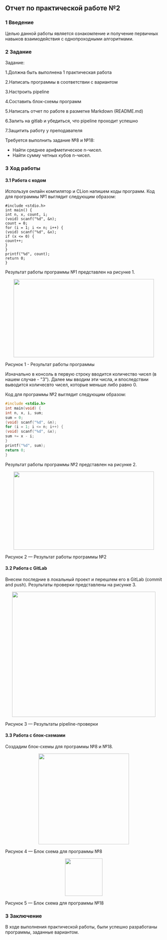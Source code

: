 ## Отчет по практической работе №2
### 1 Введение
Целью данной работы является ознакомление и получение первичных навыков взаимодействия с однопроходными алгоритмами.


### 2 Задание

Задание:

1.Должна быть выполнена 1 практическая работа

2.Написать программы в соответствии с вариантом

3.Настроить pipeline

4.Составить блок-схемы программ

5.Написать отчет по работе в разметке Markdown (README.md)

6.Залить на gitlab и убедиться, что pipeline проходит успешно

7.Защитить работу у преподавателя

Требуется выполнить задание №8 и №18:
- Найти среднее арифметическое n-чисел.
- Найти сумму четных кубов n-чисел.

### 3 Ход работы
#### 3.1 Работа с кодом
Используя онлайн компилятор и CLion напишем коды программ.
Код для программы №1 выглядит следующим образом:
```с
#include <stdio.h>
int main() {
int n, x, count, i;
(void) scanf("%d", &n);
count = 0;
for (i = 1; i <= n; i++) {
(void) scanf("%d", &x);
if (x <= 0) {
count++;
}
}
printf("%d", count);
return 0;
}
```
Результат работы программы №1 представлен на рисунке 1.

<p align="center">

  <img width="450" height="250" src="https://sun9-74.userapi.com/impg/4rzV7wjcN8CO6ktY44GeZsFp94E22KOQHP15zQ/xtQqDpVK3ls.jpg?size=448x178&quality=96&sign=1a979fd264b10bbce7de772601d8ba24&type=album">
</p>
Рисунок 1 - Результат работы программы


Изначально в консоль в первую строку вводится количество чисел (в нашем случае - "3"). Далее мы вводим эти числа, и впоследствии выводится количесвто чисел, которые меньше либо равно 0.

Код для программы №2 выглядит следующим образом:
```c
#include <stdio.h>
int main(void) {
int n, x, i, sum;
sum = 0;
(void) scanf("%d", &n);
for (i = 1; i <= n; i++) {
(void) scanf("%d", &x);
sum += x - i;
}
printf("%d", sum);
return 0;
}
```

Результат работы программы №2 представлен на рисунке 2.
<p align="center">

  <img width="450" height="250" src="https://sun9-62.userapi.com/impg/irHLXGlT9gXOszeUOO6M_wXMZL2BSSo_YRzVRw/i8GxkVPtAxs.jpg?size=349x129&quality=96&sign=9252e3daa9cae6b0c62a5e88199d8acc&type=album">
</p>


Рисунок 2 — Результат работы программы №2


#### 3.2 Работа с GitLab

Внесем последние в локальный проект и перешлем его в GitLab (commit and push).
Результаты проверки представлены на рисунке 3.

<p align="center">

  <img width="460" height="400" src="https://sun9-54.userapi.com/impg/u3dwsDzXUFADtOHNlaO14xzm-3jVpDv1-w06pg/kB4BzAPQbP4.jpg?size=605x475&quality=96&sign=8f9d514e4a44706f2dc59165229c7ce1&type=album">
</p>
Рисунок 3 — Результаты pipeline-проверки


#### 3.3 Работа с блок-схемами
Создадим блок-схемы для программы №8 и №18.

<p align="center">

  <img width="290" height="" src="https://sun9-48.userapi.com/impg/Wy_C1Q2i1VwUEteQ5I_Ei1b80bIY1uFXbMBLRA/KJsewBYWZaQ.jpg?size=593x1101&quality=96&sign=a72ea8c08067bb568637e7eb536040d0&type=album">
</p>


Рисунок 4 — Блок схема для программы №8



<p align="center">

  <img width="120" height="" src="https://sun9-51.userapi.com/impg/FmeSpmvqAslrmquSZGYpBjp5wRmlZ2qATSNf1g/7pHrbJx-h74.jpg?size=121x1041&quality=96&sign=846294126bd50a685f70894252bc411d&type=album">
</p>
Рисунок 5 — Блок схема для программы №18

### 3 Заключение
В ходе выполнения практической работы, были успешно разработаны программы, заданные вариантом.
